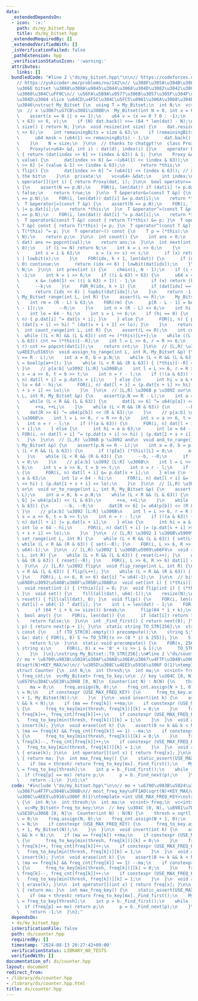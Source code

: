 ```yaml
---
data:
  _extendedDependsOn:
  - icon: ':x:'
    path: ds/my_bitset.hpp
    title: ds/my_bitset.hpp
  _extendedRequiredBy: []
  _extendedVerifiedWith: []
  _isVerificationFailed: false
  _pathExtension: hpp
  _verificationStatusIcon: ':warning:'
  attributes:
    links: []
  bundledCode: "#line 2 \"ds/my_bitset.hpp\"\n\n// https://codeforces.com/contest/914/problem/F\n\
    // https://yukicoder.me/problems/no/142\n// \u308F\u305A\u304B\u306B\u666E\u901A\
    \u306E bitset \u3088\u308A\u9045\u3044\u3068\u304D\u3082\u3042\u308B\u3088\u3046\
    \u3060\u304C\uFF0C\n// \u56FA\u5B9A\u9577\u306B\u3057\u305F\u304F\u306A\u3044\u3068\
    \u304D\u3084 slice \u64CD\u4F5C\u304C\u5FC5\u8981\u306A\u3068\u304D\u306B\u4F7F\
    \u3046\nstruct My_Bitset {\n  using T = My_Bitset;\n  int N;\n  vc<u64> dat;\n\
    \n  // x \u3067\u57CB\u3081\u308B\n  My_Bitset(int N = 0, int x = 0) : N(N) {\n\
    \    assert(x == 0 || x == 1);\n    u64 v = (x == 0 ? 0 : -1);\n    dat.assign((N\
    \ + 63) >> 6, v);\n    if (N) dat.back() >>= (64 * len(dat) - N);\n  }\n\n  int\
    \ size() { return N; }\n\n  void resize(int size) {\n    dat.resize((size + 63)\
    \ >> 6);\n    int remainingBits = size & 63;\n    if (remainingBits != 0) {\n\
    \      u64 mask = (u64(1) << remainingBits) - 1;\n      dat.back() &= mask;\n\
    \    }\n    N = size;\n  }\n\n  // thanks to chatgpt!\n  class Proxy {\n  public:\n\
    \    Proxy(vc<u64> &d, int i) : dat(d), index(i) {}\n    operator bool() const\
    \ { return (dat[index >> 6] >> (index & 63)) & 1; }\n\n    Proxy &operator=(u64\
    \ value) {\n      dat[index >> 6] &= ~(u64(1) << (index & 63));\n      dat[index\
    \ >> 6] |= (value & 1) << (index & 63);\n      return *this;\n    }\n    void\
    \ flip() {\n      dat[index >> 6] ^= (u64(1) << (index & 63)); // XOR to flip\
    \ the bit\n    }\n\n  private:\n    vc<u64> &dat;\n    int index;\n  };\n\n  Proxy\
    \ operator[](int i) { return Proxy(dat, i); }\n\n  bool operator==(const T &p)\
    \ {\n    assert(N == p.N);\n    FOR(i, len(dat)) if (dat[i] != p.dat[i]) return\
    \ false;\n    return true;\n  }\n\n  T &operator&=(const T &p) {\n    assert(N\
    \ == p.N);\n    FOR(i, len(dat)) dat[i] &= p.dat[i];\n    return *this;\n  }\n\
    \  T &operator|=(const T &p) {\n    assert(N == p.N);\n    FOR(i, len(dat)) dat[i]\
    \ |= p.dat[i];\n    return *this;\n  }\n  T &operator^=(const T &p) {\n    assert(N\
    \ == p.N);\n    FOR(i, len(dat)) dat[i] ^= p.dat[i];\n    return *this;\n  }\n\
    \  T operator&(const T &p) const { return T(*this) &= p; }\n  T operator|(const\
    \ T &p) const { return T(*this) |= p; }\n  T operator^(const T &p) const { return\
    \ T(*this) ^= p; }\n  T operator~() const {\n    T p = (*this);\n    p.flip_range(0,\
    \ N);\n    return p;\n  }\n\n  int count() {\n    int ans = 0;\n    for (u64 val:\
    \ dat) ans += popcnt(val);\n    return ans;\n  }\n\n  int next(int i) {\n    chmax(i,\
    \ 0);\n    if (i >= N) return N;\n    int k = i >> 6;\n    {\n      u64 x = dat[k];\n\
    \      int s = i & 63;\n      x = (x >> s) << s;\n      if (x) return (k << 6)\
    \ | lowbit(x);\n    }\n    FOR(idx, k + 1, len(dat)) {\n      if (dat[idx] ==\
    \ 0) continue;\n      return (idx << 6) | lowbit(dat[idx]);\n    }\n    return\
    \ N;\n  }\n\n  int prev(int i) {\n    chmin(i, N - 1);\n    if (i <= -1) return\
    \ -1;\n    int k = i >> 6;\n    if ((i & 63) < 63) {\n      u64 x = dat[k];\n\
    \      x &= (u64(1) << ((i & 63) + 1)) - 1;\n      if (x) return (k << 6) | topbit(x);\n\
    \      --k;\n    }\n    FOR_R(idx, k + 1) {\n      if (dat[idx] == 0) continue;\n\
    \      return (idx << 6) | topbit(dat[idx]);\n    }\n    return -1;\n  }\n\n \
    \ My_Bitset range(int L, int R) {\n    assert(L <= R);\n    My_Bitset p(R - L);\n\
    \    int rm = (R - L) & 63;\n    FOR(rm) {\n      p[R - L - 1] = bool((*this)[R\
    \ - 1]);\n      --R;\n    }\n    int n = (R - L) >> 6;\n    int hi = L & 63;\n\
    \    int lo = 64 - hi;\n    int s = L >> 6;\n    if (hi == 0) {\n      FOR(i,\
    \ n) { p.dat[i] ^= dat[s + i]; }\n    } else {\n      FOR(i, n) { p.dat[i] ^=\
    \ (dat[s + i] >> hi) ^ (dat[s + i + 1] << lo); }\n    }\n    return p;\n  }\n\n\
    \  int count_range(int L, int R) {\n    assert(L <= R);\n    int cnt = 0;\n  \
    \  while ((L < R) && (L & 63)) cnt += (*this)[L++];\n    while ((L < R) && (R\
    \ & 63)) cnt += (*this)[--R];\n    int l = L >> 6, r = R >> 6;\n    FOR(i, l,\
    \ r) cnt += popcnt(dat[i]);\n    return cnt;\n  }\n\n  // [L,R) \u306B p \u3092\
    \u4EE3\u5165\n  void assign_to_range(int L, int R, My_Bitset &p) {\n    assert(p.N\
    \ == R - L);\n    int a = 0, b = p.N;\n    while (L < R && (L & 63)) { (*this)[L++]\
    \ = bool(p[a++]); }\n    while (L < R && (R & 63)) { (*this)[--R] = bool(p[--b]);\
    \ }\n    // p[a:b] \u3092 [L:R] \u306B\n    int l = L >> 6, r = R >> 6;\n    int\
    \ s = a >> 6, t = b >> t;\n    int n = r - l;\n    if (!(a & 63)) {\n      FOR(i,\
    \ n) dat[l + i] = p.dat[s + i];\n    } else {\n      int hi = a & 63;\n      int\
    \ lo = 64 - hi;\n      FOR(i, n) dat[l + i] = (p.dat[s + i] >> hi) | (p.dat[1\
    \ + s + i] << lo);\n    }\n  }\n\n  // [L,R) \u306B p \u3092 xor\n  void xor_to_range(int\
    \ L, int R, My_Bitset &p) {\n    assert(p.N == R - L);\n    int a = 0, b = p.N;\n\
    \    while (L < R && (L & 63)) {\n      dat[L >> 6] ^= u64(p[a]) << (L & 63);\n\
    \      ++a, ++L;\n    }\n    while (L < R && (R & 63)) {\n      --b, --R;\n  \
    \    dat[R >> 6] ^= u64(p[b]) << (R & 63);\n    }\n    // p[a:b] \u3092 [L:R]\
    \ \u306B\n    int l = L >> 6, r = R >> 6;\n    int s = a >> 6, t = b >> t;\n \
    \   int n = r - l;\n    if (!(a & 63)) {\n      FOR(i, n) dat[l + i] ^= p.dat[s\
    \ + i];\n    } else {\n      int hi = a & 63;\n      int lo = 64 - hi;\n     \
    \ FOR(i, n) dat[l + i] ^= (p.dat[s + i] >> hi) | (p.dat[1 + s + i] << lo);\n \
    \   }\n  }\n\n  // [L,R) \u306B p \u3092 and\n  void and_to_range(int L, int R,\
    \ My_Bitset &p) {\n    assert(p.N == R - L);\n    int a = 0, b = p.N;\n    while\
    \ (L < R && (L & 63)) {\n      if (!p[a]) (*this)[L] = 0;\n      a++, L++;\n \
    \   }\n    while (L < R && (R & 63)) {\n      --b, --R;\n      if (!p[b]) (*this)[R]\
    \ = 0;\n    }\n    // p[a:b] \u3092 [L:R] \u306B\n    int l = L >> 6, r = R >>\
    \ 6;\n    int s = a >> 6, t = b >> t;\n    int n = r - l;\n    if (!(a & 63))\
    \ {\n      FOR(i, n) dat[l + i] &= p.dat[s + i];\n    } else {\n      int hi =\
    \ a & 63;\n      int lo = 64 - hi;\n      FOR(i, n) dat[l + i] &= (p.dat[s + i]\
    \ >> hi) | (p.dat[1 + s + i] << lo);\n    }\n  }\n\n  // [L,R) \u306B p \u3092\
    \ or\n  void or_to_range(int L, int R, My_Bitset &p) {\n    assert(p.N == R -\
    \ L);\n    int a = 0, b = p.N;\n    while (L < R && (L & 63)) {\n      dat[L >>\
    \ 6] |= u64(p[a]) << (L & 63);\n      ++a, ++L;\n    }\n    while (L < R && (R\
    \ & 63)) {\n      --b, --R;\n      dat[R >> 6] |= u64(p[b]) << (R & 63);\n   \
    \ }\n    // p[a:b] \u3092 [L:R] \u306B\n    int l = L >> 6, r = R >> 6;\n    int\
    \ s = a >> 6, t = b >> t;\n    int n = r - l;\n    if (!(a & 63)) {\n      FOR(i,\
    \ n) dat[l + i] |= p.dat[s + i];\n    } else {\n      int hi = a & 63;\n     \
    \ int lo = 64 - hi;\n      FOR(i, n) dat[l + i] |= (p.dat[s + i] >> hi) | (p.dat[1\
    \ + s + i] << lo);\n    }\n  }\n\n  // [L,R) \u3092 1 \u306B\u5909\u66F4\n  void\
    \ set_range(int L, int R) {\n    while (L < R && (L & 63)) { set(L++); }\n   \
    \ while (L < R && (R & 63)) { set(--R); }\n    FOR(i, L >> 6, R >> 6) dat[i] =\
    \ u64(-1);\n  }\n\n  // [L,R) \u3092 1 \u306B\u5909\u66F4\n  void reset_range(int\
    \ L, int R) {\n    while (L < R && (L & 63)) { reset(L++); }\n    while (L < R\
    \ && (R & 63)) { reset(--R); }\n    FOR(i, L >> 6, R >> 6) dat[i] = u64(0);\n\
    \  }\n\n  // [L,R) \u3092 flip\n  void flip_range(int L, int R) {\n    while (L\
    \ < R && (L & 63)) { flip(L++); }\n    while (L < R && (R & 63)) { flip(--R);\
    \ }\n    FOR(i, L >> 6, R >> 6) dat[i] ^= u64(-1);\n  }\n\n  // bitset \u306B\u4ED5\
    \u69D8\u3092\u5408\u308F\u305B\u308B\n  void set(int i) { (*this)[i] = 1; }\n\
    \  void reset(int i) { (*this)[i] = 0; }\n  void flip(int i) { (*this)[i].flip();\
    \ }\n  void set() {\n    fill(all(dat), u64(-1));\n    resize(N);\n  }\n  void\
    \ reset() { fill(all(dat), 0); }\n  void flip() {\n    FOR(i, len(dat) - 1) {\
    \ dat[i] = u64(-1) ^ dat[i]; }\n    int i = len(dat) - 1;\n    FOR(k, 64) {\n\
    \      if (64 * i + k >= size()) break;\n      flip(64 * i + k);\n    }\n  }\n\
    \  bool any() {\n    FOR(i, len(dat)) {\n      if (dat[i]) return true;\n    }\n\
    \    return false;\n  }\n\n  int _Find_first() { return next(0); }\n  int _Find_next(int\
    \ p) { return next(p + 1); }\n\n  static string TO_STR[256];\n  string to_string()\
    \ const {\n    if (TO_STR[0].empty()) precompute();\n    string S;\n    for (auto\
    \ &x: dat) { FOR(i, 8) S += TO_STR[(x >> (8 * i) & 255)]; }\n    S.resize(N);\n\
    \    return S;\n  }\n\n  static void precompute() {\n    FOR(s, 256) {\n     \
    \ string x;\n      FOR(i, 8) x += '0' + (s >> i & 1);\n      TO_STR[s] = x;\n\
    \    }\n  }\n};\nstring My_Bitset::TO_STR[256];\n#line 2 \"ds/counter.hpp\"\n\n\
    // mo + \u6700\u983B\u5024\u30AF\u30A8\u30EA\u3067\u4F7F\u3048\u308B\n// most_freq_key\uFF1A\
    O(sqrt(N)+KEY_MAX/w)\n// \u305D\u308C\u4EE5\u5916\u306F O(1)\ntemplate <int USE_MAX_FREQ_KEY>\n\
    struct Counter {\n  int N;\n  int thresh;\n  int ma;\n  vc<int> freq;\n  vc<int>\
    \ freq_cnt;\n  vc<My_Bitset> freq_to_key;\n\n  // key \u304C [0, N), \u8981\u7D20\
    \u6570\u304C\u5E38\u306B [0, N]\n  Counter(int N) : N(N) {\n    thresh = sqrtl(N);\n\
    \    ma = 0;\n    freq.assign(N, 0);\n    freq_cnt.assign(N + 1, 0);\n    freq_cnt[0]\
    \ = N;\n    if constexpr (USE_MAX_FREQ_KEY) {\n      freq_to_key.assign(thresh\
    \ + 1, My_Bitset(N));\n    }\n  }\n\n  void insert(int k) {\n    assert(0 <= k\
    \ && k < N);\n    if (ma == freq[k]) ++ma;\n    if constexpr (USE_MAX_FREQ_KEY)\
    \ {\n      freq_to_key[min(thresh, freq[k])][k] = 0;\n    }\n    freq_cnt[freq[k]]--,\
    \ freq[k]++, freq_cnt[freq[k]]++;\n    if constexpr (USE_MAX_FREQ_KEY) {\n   \
    \   freq_to_key[min(thresh, freq[k])][k] = 1;\n    }\n  }\n  void add(int k) {\
    \ insert(k); }\n\n  void erase(int k) {\n    assert(0 <= k && k < N);\n    if\
    \ (ma == freq[k] && freq_cnt[freq[k]] == 1) --ma;\n    if constexpr (USE_MAX_FREQ_KEY)\
    \ {\n      freq_to_key[min(thresh, freq[k])][k] = 0;\n    }\n    freq_cnt[freq[k]]--,\
    \ freq[k]--, freq_cnt[freq[k]]++;\n    if constexpr (USE_MAX_FREQ_KEY) {\n   \
    \   freq_to_key[min(thresh, freq[k])][k] = 1;\n    }\n  }\n  void remove(int k)\
    \ { erase(k); }\n\n  int operator[](int x) { return freq[x]; }\n\n  int max_freq()\
    \ { return ma; }\n  int max_freq_key() {\n    static_assert(USE_MAX_FREQ_KEY);\n\
    \    if (ma < thresh) return freq_to_key[mx]._Find_first();\n    My_Bitset& b\
    \ = freq_to_key[thresh];\n    int p = b._Find_first();\n    while (1) {\n    \
    \  if (freq[p] == mx) return p;\n      p = b._Find_next(p);\n    }\n    assert(0);\n\
    \    return -1;\n  }\n};\n"
  code: "#include \"ds/my_bitset.hpp\"\n\n// mo + \u6700\u983B\u5024\u30AF\u30A8\u30EA\
    \u3067\u4F7F\u3048\u308B\n// most_freq_key\uFF1AO(sqrt(N)+KEY_MAX/w)\n// \u305D\
    \u308C\u4EE5\u5916\u306F O(1)\ntemplate <int USE_MAX_FREQ_KEY>\nstruct Counter\
    \ {\n  int N;\n  int thresh;\n  int ma;\n  vc<int> freq;\n  vc<int> freq_cnt;\n\
    \  vc<My_Bitset> freq_to_key;\n\n  // key \u304C [0, N), \u8981\u7D20\u6570\u304C\
    \u5E38\u306B [0, N]\n  Counter(int N) : N(N) {\n    thresh = sqrtl(N);\n    ma\
    \ = 0;\n    freq.assign(N, 0);\n    freq_cnt.assign(N + 1, 0);\n    freq_cnt[0]\
    \ = N;\n    if constexpr (USE_MAX_FREQ_KEY) {\n      freq_to_key.assign(thresh\
    \ + 1, My_Bitset(N));\n    }\n  }\n\n  void insert(int k) {\n    assert(0 <= k\
    \ && k < N);\n    if (ma == freq[k]) ++ma;\n    if constexpr (USE_MAX_FREQ_KEY)\
    \ {\n      freq_to_key[min(thresh, freq[k])][k] = 0;\n    }\n    freq_cnt[freq[k]]--,\
    \ freq[k]++, freq_cnt[freq[k]]++;\n    if constexpr (USE_MAX_FREQ_KEY) {\n   \
    \   freq_to_key[min(thresh, freq[k])][k] = 1;\n    }\n  }\n  void add(int k) {\
    \ insert(k); }\n\n  void erase(int k) {\n    assert(0 <= k && k < N);\n    if\
    \ (ma == freq[k] && freq_cnt[freq[k]] == 1) --ma;\n    if constexpr (USE_MAX_FREQ_KEY)\
    \ {\n      freq_to_key[min(thresh, freq[k])][k] = 0;\n    }\n    freq_cnt[freq[k]]--,\
    \ freq[k]--, freq_cnt[freq[k]]++;\n    if constexpr (USE_MAX_FREQ_KEY) {\n   \
    \   freq_to_key[min(thresh, freq[k])][k] = 1;\n    }\n  }\n  void remove(int k)\
    \ { erase(k); }\n\n  int operator[](int x) { return freq[x]; }\n\n  int max_freq()\
    \ { return ma; }\n  int max_freq_key() {\n    static_assert(USE_MAX_FREQ_KEY);\n\
    \    if (ma < thresh) return freq_to_key[mx]._Find_first();\n    My_Bitset& b\
    \ = freq_to_key[thresh];\n    int p = b._Find_first();\n    while (1) {\n    \
    \  if (freq[p] == mx) return p;\n      p = b._Find_next(p);\n    }\n    assert(0);\n\
    \    return -1;\n  }\n};"
  dependsOn:
  - ds/my_bitset.hpp
  isVerificationFile: false
  path: ds/counter.hpp
  requiredBy: []
  timestamp: '2024-08-13 20:27:42+09:00'
  verificationStatus: LIBRARY_NO_TESTS
  verifiedWith: []
documentation_of: ds/counter.hpp
layout: document
redirect_from:
- /library/ds/counter.hpp
- /library/ds/counter.hpp.html
title: ds/counter.hpp
---
```

